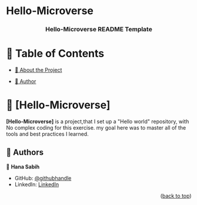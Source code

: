 # Hello-Microverse
<a name="readme-top"></a>

<!--
HOW TO USE:
This is an example of how you may give instructions on setting up your project locally.

Modify this file to match your project and remove sections that don't apply.

REQUIRED SECTIONS:
- Table of Contents
- About the Project
  - Built With
  - Live Demo
- Getting Started
- Authors
- Future Features
- Contributing
- Show your support
- Acknowledgements
- License

After you're finished please remove all the comments and instructions!
-->

<div align="center">

  

  <h3><b>Hello-Microverse README Template</b></h3>

</div>

<!-- TABLE OF CONTENTS -->

# 📗 Table of Contents

- [📖 About the Project](#about-project)
  
- [👥 Author](#author)


<!-- PROJECT DESCRIPTION -->

# 📖 [Hello-Microverse] <a name="about-project"></a>

<!-- > Describe your project in 1 or 2 sentences. -->

**[Hello-Microverse]** is a  project,that I set up a "Hello world" repository, with No complex coding for this exercise. 
my goal here was to master all of the tools and best practices I learned.



<!-- AUTHORS -->

## 👥 Authors <a name="author"></a>

<!-- > Mention all of the collaborators of this project. -->

👤 **Hana Sabih**

- GitHub: [@githubhandle](https://github.com/HanaSabih)
- LinkedIn: [LinkedIn](https://www.linkedin.com/in/hana-sabih/)


<p align="right">(<a href="#readme-top">back to top</a>)</p>

<!-- FUTURE FEATURES -->

